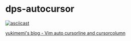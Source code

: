 # dps-autocursor

[![asciicast](https://asciinema.org/a/rRXjQa16Iwchj4NfaUTNPTFEs.svg)](https://asciinema.org/a/rRXjQa16Iwchj4NfaUTNPTFEs)

[yukimemi's blog - Vim auto cursorline and cursorcolumn](https://yukimemi.netlify.app/vim-auto-cursorline-cursorcolumn/)
